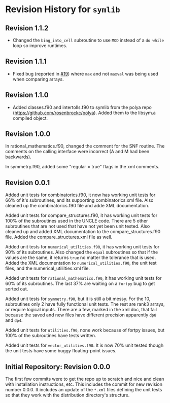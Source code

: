 # Revision History for `symlib`

## Revision 1.1.2
- Changed the `bing_into_cell` subroutine to use `MOD` instead of a `do while` loop so improve runtimes.

## Revision 1.1.1
- Fixed bug (reported in [#19](https://github.com/msg-byu/symlib/issues/19)) where `max` and not `maxval` was being used when comparing arrays.

## Revision 1.1.0

- Added classes.f90 and intertolls.f90 to symlib from the polya repo
  (https://github.com/rosenbrockc/polya). Added them to the libsym.a
  compiled object.

## Revision 1.0.0

In rational_mathematics.f90, changed the comment for the SNF routine. The comments
on the calling interface were incorrect (A and M had been backwards).

In symmetry.f90, added some "regular = true" flags in the xml comments.

## Revision 0.0.1

Added unit tests for combinatorics.f90, it now has working unit tests for 66% of it's subroutines,
and its supporting combinatorics.xml file. Also cleaned up the combinatorics.f90 file and adde XML
documentation. 

Added unit tests for compare_structures.f90, it has working unit tests for 100% of the subroutines
used in the UNCLE code. There are 5 other subroutines that are not used that have not yet been unit
tested. Also cleaned up and added XML documentation to the compare_structures.f90 file. Added the
compare_structures.xml file as well. 

Added unit tests for `numerical_utilities.f90`, it has working unit tests for 90% of its
subroutines. Also changed the `equal` subroutines so that if the values are the same, it returns `true` no
matter the tolerance that is used. Added the XML documentation to `numerical_utilities.f90`, the unit
test files, and the numerical_utililties.xml file. 

Added unit tests for `rational_mathematics.f90`, it has working unit tests for 60% of its
subroutines. The last 37% are waiting on a `fortpy` bug to get sorted out. 

Added unit tests for `symmetry.f90`, but it is still a bit messy. For the 10, subroutines only 2 have fully functional unit tests. The rest are rank3 arrays, or require logical inputs. There are a few, marked in the xml doc, that fail because the saved and new files have different precision apparently `dp8` and `dp4`.

Added unit tests for `utilities.f90`, none work because of fortpy issues, but 100% of the subroutines have tests written.

Added unit tests for `vector_utilities.f90`. It is now 70% unit tested though the unit tests have some buggy floating-point issues.

## Initial Repository: Revision 0.0.0

The first few commits were to get the repo up to scratch and nice and clean with installation
instructions, etc. This includes the commit for new revision number 0.0.0. It includes an update of
the `*.xml` files defining the unit tests so that they work with the distribution directory's
structure. 